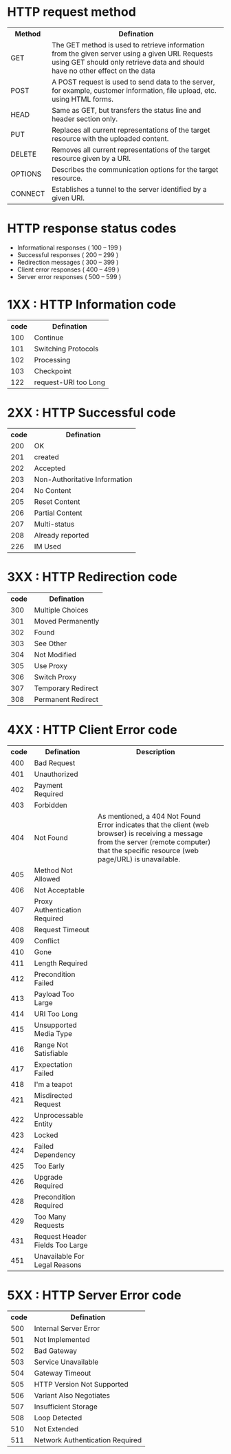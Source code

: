 # HTTP request method
<table>
  <tr>    <th>Method</th>     <th>Defination</th>   </tr>
  <tr>      <td>GET</td><td>The GET method is used to retrieve information from the given server using a given URI. Requests using GET should only retrieve data and should have no other effect on the data</td>   </tr>
  
  <tr><td>POST</td><td>A POST request is used to send data to the server, for example, customer information, file upload, etc. using HTML forms.</td></tr>
 
  <tr><td>HEAD</td><td>Same as GET, but transfers the status line and header section only.</td></tr>
  
  <tr><td>PUT</td><td>Replaces all current representations of the target resource with the uploaded content.</td></tr>
  
  <tr><td>DELETE</td><td>Removes all current representations of the target resource given by a URI.</td></tr>
  
  <tr><td>OPTIONS</td><td>Describes the communication options for the target resource.</td></tr>
  
  <tr><td>CONNECT</td><td>Establishes a tunnel to the server identified by a given URI.</td></tr>

</table>

# HTTP response status codes
<ul> 
  <li>Informational responses ( 100 – 199 )</li>
  <li>Successful responses ( 200 – 299 )</li>
  <li>Redirection messages ( 300 – 399 )</li>
  <li>Client error responses ( 400 – 499 )</li>
  <li>Server error responses ( 500 – 599 )</li>
</ul>


# 1XX : HTTP Information code
<table>
  <tr>    <th>code </th>     <th>Defination</th>   </tr>
  <tr>     <td>100</td><td>Continue</td>    </tr>
  <tr>     <td>101</td><td>Switching Protocols</td>    </tr>
  <tr>     <td>102</td><td>Processing</td>    </tr>
  <tr>     <td>103</td><td>Checkpoint</td>    </tr>
  <tr>     <td>122</td><td>request-URI too Long</td>    </tr>

</table>
  
  
  # 2XX : HTTP Successful code
<table>
  <tr>    <th>code </th>     <th>Defination</th>   </tr>
  <tr>     <td>200</td><td>OK</td>    </tr>
  <tr>     <td>201</td><td>created</td>    </tr>
  <tr>     <td>202</td><td>Accepted</td>    </tr>
  <tr>     <td>203</td><td>Non-Authoritative Information</td>    </tr>
  <tr>     <td>204</td><td>No Content</td>    </tr>
  <tr>     <td>205</td><td>Reset Content</td>    </tr>
  <tr>     <td>206</td><td>Partial Content</td>    </tr>
  <tr>     <td>207</td><td>Multi-status</td>    </tr>
  <tr>     <td>208</td><td>Already reported</td>    </tr>
  <tr>     <td>226</td><td>IM Used</td>    </tr>
</table>
  
  # 3XX : HTTP Redirection code
<table>
  <tr>    <th>code </th>     <th>Defination</th>   </tr>
  <tr>     <td>300</td><td>Multiple Choices</td>    </tr>
  <tr>     <td>301</td><td>Moved Permanently</td>    </tr>
  <tr>     <td>302</td><td>Found</td>    </tr>
  <tr>     <td>303</td><td>See Other</td>    </tr>
  <tr>     <td>304</td><td>Not Modified</td>    </tr>
  <tr>     <td>305</td><td>Use Proxy</td>    </tr>
  <tr>     <td>306</td><td>Switch Proxy</td>    </tr>
  <tr>     <td>307</td><td>Temporary Redirect</td>    </tr>
  <tr>     <td>308</td><td>Permanent Redirect</td>    </tr>
  
</table>

  # 4XX : HTTP Client Error code
<table>
  <tr>    <th>code </th>     <th>Defination</th> <th>Description</th>  </tr>
  <tr>     <td>400</td><td>Bad Request</td>  <td><td>  </tr>
  <tr>     <td>401</td><td>Unauthorized</td>  <td><td>  </tr>
  <tr>     <td>402</td><td>Payment Required </td> <td><td>   </tr>
  <tr>     <td>403</td><td>Forbidden</td> <td><td>   </tr>
  <tr>     <td>404</td><td>Not Found</td>  <td>As mentioned, a 404 Not Found Error indicates that the client (web browser) is receiving a message from the server (remote computer) that the specific resource (web page/URL) is unavailable.</td>  </tr>
  <tr>     <td>405</td><td>Method Not Allowed</td> <td><td>   </tr>
  <tr>     <td>406</td><td>Not Acceptable</td> <td><td>   </tr>
  <tr>     <td>407</td><td>Proxy Authentication Required</td> <td><td>   </tr>
  <tr>     <td>408</td><td>Request Timeout</td> <td><td>   </tr>
  <tr>     <td>409</td><td>Conflict</td><td><td>    </tr>
  <tr>     <td>410</td><td>Gone</td> <td><td>   </tr>
   <tr>     <td>411</td><td>Length Required</td><td><td>    </tr>
   <tr>     <td>412</td><td>Precondition Failed</td><td><td>    </tr>
   <tr>     <td>413</td><td>Payload Too Large</td> <td><td>   </tr>
   <tr>     <td>414</td><td>URI Too Long</td> <td><td>   </tr>
   <tr>     <td>415</td><td>Unsupported Media Type</td> <td><td>   </tr>
   <tr>     <td>416</td><td>Range Not Satisfiable</td> <td><td>   </tr>
  <tr>      <td>417</td><td>Expectation Failed</td> <td><td>   </tr>
   <tr>     <td>418</td><td>I'm a teapot</td>  <td><td>  </tr>
     <tr>     <td>421</td><td>Misdirected Request</td><td><td>    </tr>
   <tr>     <td>422</td><td>Unprocessable Entity </td><td><td>    </tr>
   <tr>     <td>423</td><td>Locked </td>   <td><td> </tr>
   <tr>     <td>424</td><td>Failed Dependency </td> <td><td>  </tr>
   <tr>     <td>425</td><td>Too Early </td>  <td><td>  </tr>
  <tr>      <td>426</td><td>Upgrade Required</td>  <td><td>  </tr>
   <tr>     <td>428</td><td>Precondition Required</td> <td><td>   </tr>
     <tr>     <td>429</td><td>Too Many Requests</td><td><td>    </tr>
   <tr>     <td>431</td><td>Request Header Fields Too Large</td><td><td>    </tr>
   <tr>     <td>451</td><td>Unavailable For Legal Reasons</td>  <td><td>  </tr>
  
</table>

# 5XX : HTTP Server Error code
<table>
  <tr>    <th>code </th>     <th>Defination</th>   </tr>
  <tr>     <td>500</td><td> Internal Server Error</td>    </tr>
  <tr>     <td>501</td><td> Not Implemented</td>    </tr>
  <tr>     <td>502</td><td>Bad Gateway</td>    </tr>
  <tr>     <td>503</td><td>Service Unavailable</td>    </tr>
  <tr>     <td>504</td><td>Gateway Timeout</td>    </tr>
  <tr>     <td>505</td><td>HTTP Version Not Supported</td>    </tr>
  <tr>     <td>506</td><td>Variant Also Negotiates</td>    </tr>
  <tr>     <td>507</td><td>Insufficient Storage </td>    </tr>
  <tr>     <td>508</td><td>Loop Detected </td>    </tr>
    <tr>     <td>510</td><td> Not Extended</td>    </tr>
    <tr>     <td>511</td><td> Network Authentication Required</td>    </tr>
</table>
